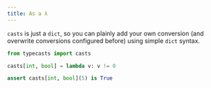 ```yaml
---
title: As a λ
---
```


`casts` is just a `dict`, so you can plainly add your own conversion (and overwrite conversions configured before) using simple `dict` syntax.

```python
from typecasts import casts

casts[int, bool] = lambda v: v != 0

assert casts[int, bool](5) is True
```
